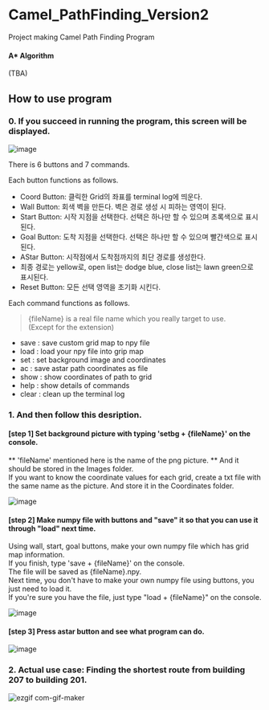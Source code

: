 # Camel_PathFinding_Version2

  
Project making Camel Path Finding Program


####  A* Algorithm

(TBA)

## How to use program
### 0. If you succeed in running the program, this screen will be displayed.

![image](https://user-images.githubusercontent.com/63496777/168490683-392c27ae-7091-4ffd-9671-0c5ef5e23e7b.png)

There is 6 buttons and 7 commands.

Each button functions as follows.
* Coord Button: 클릭한 Grid의 좌표를 terminal log에 띄운다.
* Wall Button: 회색 벽을 만든다. 벽은 경로 생성 시 피하는 영역이 된다.
* Start Button: 시작 지점을 선택한다. 선택은 하나만 할 수 있으며 초록색으로 표시된다.
* Goal Button: 도착 지점을 선택한다. 선택은 하나만 할 수 있으며 빨간색으로 표시된다.
* AStar Button: 시작점에서 도착점까지의 최단 경로를 생성한다. 
* 최종 경로는 yellow로, open list는 dodge blue, close list는 lawn green으로 표시된다.
* Reset Button: 모든 선택 영역을 초기화 시킨다.

Each command functions as follows. 
> {fileName} is a real file name which you really target to use.  
> (Except for the extension) 


- save : save custom grid map to npy file
- load : load your npy file into grip map 
- set : set background image and coordinates
- ac : save astar path coordinates as file
- show : show coordinates of path to grid
- help : show details of commands
- clear : clean up the terminal log


### 1.  And then follow this desription.


#### [step 1] Set background picture with typing 'setbg + {fileName}' on the console.  
  ** 'fileName' mentioned here is the name of the png picture. ** 
  And it should be stored in the Images folder.  
  If you want to know the coordinate values for each grid, create a txt file with the same name as the picture.
  And store it in the Coordinates folder.  
  
![image](https://user-images.githubusercontent.com/63496777/168490743-daa8d9e5-8052-48a1-8da1-3092994257ee.png)


#### [step 2] Make numpy file with buttons and "save" it so that you can use it through "load" next time.  
  Using wall, start, goal buttons, make your own numpy file which has grid map information.  
  If you finish, type 'save + {fileName}' on the console.   
  The file will be saved as {fileName}.npy.  
  Next time, you don't have to make your own numpy file using buttons, you just need to load it.  
  If you're sure you have the file, just type "load + {fileName}" on the console.
    
![image](https://user-images.githubusercontent.com/63496777/168490791-f471e908-fab3-48d2-8b3b-ee48b85a83ce.png)

#### [step 3] Press astar button and see what program can do.    
![image](https://user-images.githubusercontent.com/63496777/168490855-fe89fb8b-4e58-48d8-961a-9a6673e6d16e.png)


### 2. Actual use case: Finding the shortest route from building 207 to building 201.
![ezgif com-gif-maker](https://user-images.githubusercontent.com/63496777/151465180-d51bf4ce-59e2-41c7-bafe-ba75e98c0bcf.gif)


